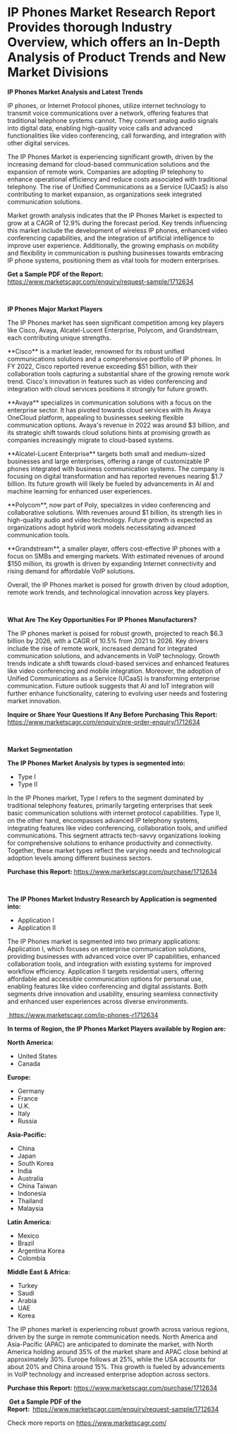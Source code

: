 <p><h1>IP Phones Market Research Report Provides thorough Industry Overview, which offers an In-Depth Analysis of Product Trends and New Market Divisions</h1></p><p><strong>IP Phones Market Analysis and Latest Trends</strong></p>
<p><p>IP phones, or Internet Protocol phones, utilize internet technology to transmit voice communications over a network, offering features that traditional telephone systems cannot. They convert analog audio signals into digital data, enabling high-quality voice calls and advanced functionalities like video conferencing, call forwarding, and integration with other digital services.</p><p>The IP Phones Market is experiencing significant growth, driven by the increasing demand for cloud-based communication solutions and the expansion of remote work. Companies are adopting IP telephony to enhance operational efficiency and reduce costs associated with traditional telephony. The rise of Unified Communications as a Service (UCaaS) is also contributing to market expansion, as organizations seek integrated communication solutions.</p><p>Market growth analysis indicates that the IP Phones Market is expected to grow at a CAGR of 12.9% during the forecast period. Key trends influencing this market include the development of wireless IP phones, enhanced video conferencing capabilities, and the integration of artificial intelligence to improve user experience. Additionally, the growing emphasis on mobility and flexibility in communication is pushing businesses towards embracing IP phone systems, positioning them as vital tools for modern enterprises.</p></p>
<p><strong>Get a Sample PDF of the Report:&nbsp;</strong> <a href="https://www.marketscagr.com/enquiry/request-sample/1712634?utm_campaign=1869&utm_medium=2&utm_source=Github&utm_content=ia&utm_term=11012025&utm_id=ip-phones">https://www.marketscagr.com/enquiry/request-sample/1712634</a></p>
<p>&nbsp;</p>
<p><strong>IP Phones Major Market Players</strong></p>
<p><p>The IP Phones market has seen significant competition among key players like Cisco, Avaya, Alcatel-Lucent Enterprise, Polycom, and Grandstream, each contributing unique strengths. </p><p>**Cisco** is a market leader, renowned for its robust unified communications solutions and a comprehensive portfolio of IP phones. In FY 2022, Cisco reported revenue exceeding $51 billion, with their collaboration tools capturing a substantial share of the growing remote work trend. Cisco's innovation in features such as video conferencing and integration with cloud services positions it strongly for future growth.</p><p>**Avaya** specializes in communication solutions with a focus on the enterprise sector. It has pivoted towards cloud services with its Avaya OneCloud platform, appealing to businesses seeking flexible communication options. Avaya's revenue in 2022 was around $3 billion, and its strategic shift towards cloud solutions hints at promising growth as companies increasingly migrate to cloud-based systems.</p><p>**Alcatel-Lucent Enterprise** targets both small and medium-sized businesses and large enterprises, offering a range of customizable IP phones integrated with business communication systems. The company is focusing on digital transformation and has reported revenues nearing $1.7 billion. Its future growth will likely be fueled by advancements in AI and machine learning for enhanced user experiences.</p><p>**Polycom**, now part of Poly, specializes in video conferencing and collaborative solutions. With revenues around $1 billion, its strength lies in high-quality audio and video technology. Future growth is expected as organizations adopt hybrid work models necessitating advanced communication tools.</p><p>**Grandstream**, a smaller player, offers cost-effective IP phones with a focus on SMBs and emerging markets. With estimated revenues of around $150 million, its growth is driven by expanding Internet connectivity and rising demand for affordable VoIP solutions.</p><p>Overall, the IP Phones market is poised for growth driven by cloud adoption, remote work trends, and technological innovation across key players.</p></p>
<p>&nbsp;</p>
<p><strong>What Are The Key Opportunities For IP Phones Manufacturers?</strong></p>
<p><p>The IP phones market is poised for robust growth, projected to reach $6.3 billion by 2026, with a CAGR of 10.5% from 2021 to 2026. Key drivers include the rise of remote work, increased demand for integrated communication solutions, and advancements in VoIP technology. Growth trends indicate a shift towards cloud-based services and enhanced features like video conferencing and mobile integration. Moreover, the adoption of Unified Communications as a Service (UCaaS) is transforming enterprise communication. Future outlook suggests that AI and IoT integration will further enhance functionality, catering to evolving user needs and fostering market innovation.</p></p>
<p><strong>Inquire or Share Your Questions If Any Before Purchasing This Report:</strong> <a href="https://www.marketscagr.com/enquiry/pre-order-enquiry/1712634?utm_campaign=1869&utm_medium=2&utm_source=Github&utm_content=ia&utm_term=11012025&utm_id=ip-phones">https://www.marketscagr.com/enquiry/pre-order-enquiry/1712634</a></p>
<p>&nbsp;</p>
<p><strong>Market Segmentation</strong></p>
<p><strong>The IP Phones Market Analysis by types is segmented into:</strong></p>
<p><ul><li>Type I</li><li>Type II</li></ul></p>
<p><p>In the IP Phones market, Type I refers to the segment dominated by traditional telephony features, primarily targeting enterprises that seek basic communication solutions with internet protocol capabilities. Type II, on the other hand, encompasses advanced IP telephony systems, integrating features like video conferencing, collaboration tools, and unified communications. This segment attracts tech-savvy organizations looking for comprehensive solutions to enhance productivity and connectivity. Together, these market types reflect the varying needs and technological adoption levels among different business sectors.</p></p>
<p><strong>Purchase this Report:&nbsp;</strong><a href="https://www.marketscagr.com/purchase/1712634?utm_campaign=1869&utm_medium=2&utm_source=Github&utm_content=ia&utm_term=11012025&utm_id=ip-phones">https://www.marketscagr.com/purchase/1712634</a></p>
<p>&nbsp;</p>
<p><strong>The IP Phones Market Industry Research by Application is segmented into:</strong></p>
<p><ul><li>Application I</li><li>Application II</li></ul></p>
<p><p>The IP Phones market is segmented into two primary applications: Application I, which focuses on enterprise communication solutions, providing businesses with advanced voice over IP capabilities, enhanced collaboration tools, and integration with existing systems for improved workflow efficiency. Application II targets residential users, offering affordable and accessible communication options for personal use, enabling features like video conferencing and digital assistants. Both segments drive innovation and usability, ensuring seamless connectivity and enhanced user experiences across diverse environments.</p></p>
<p><a href="https://www.marketscagr.com/ip-phones-r1712634?utm_campaign=1869&utm_medium=2&utm_source=Github&utm_content=ia&utm_term=11012025&utm_id=ip-phones">&nbsp;https://www.marketscagr.com/ip-phones-r1712634</a></p>
<p><strong>In terms of Region, the IP Phones Market Players available by Region are:</strong></p>
<p>
    <p> <strong> North America: </strong>
        <ul>
            <li>United States</li>
            <li>Canada</li>
        </ul>
        </p> 
    <p> <strong> Europe: </strong>
        <ul>
            <li>Germany</li>
            <li>France</li>
            <li>U.K.</li>
            <li>Italy</li>
            <li>Russia</li>
        </ul>
        </p> 
    <p> <strong> Asia-Pacific: </strong>
        <ul>
            <li>China</li>
            <li>Japan</li>
            <li>South Korea</li>
            <li>India</li>
            <li>Australia</li>
            <li>China Taiwan</li>
            <li>Indonesia</li>
            <li>Thailand</li>
            <li>Malaysia</li>
        </ul>
        </p> 
    <p> <strong> Latin America: </strong>
        <ul>
            <li>Mexico</li>
            <li>Brazil</li>
            <li>Argentina Korea</li>
            <li>Colombia</li>
        </ul>
        </p> 
    <p> <strong> Middle East & Africa: </strong>
        <ul>
            <li>Turkey</li>
            <li>Saudi</li>
            <li>Arabia</li>
            <li>UAE</li>
            <li>Korea</li>
        </ul>
    </p>
    </p>
<p><p>The IP phones market is experiencing robust growth across various regions, driven by the surge in remote communication needs. North America and Asia-Pacific (APAC) are anticipated to dominate the market, with North America holding around 35% of the market share and APAC close behind at approximately 30%. Europe follows at 25%, while the USA accounts for about 20% and China around 15%. This growth is fueled by advancements in VoIP technology and increased enterprise adoption across sectors.</p></p>
<p><strong>Purchase this Report: </strong><a href="https://www.marketscagr.com/purchase/1712634?utm_campaign=1869&utm_medium=2&utm_source=Github&utm_content=ia&utm_term=11012025&utm_id=ip-phones">https://www.marketscagr.com/purchase/1712634</a></p>
<p>&nbsp;<strong>Get a Sample PDF of the Report:&nbsp;&nbsp;</strong><a href="https://www.marketscagr.com/enquiry/request-sample/1712634?utm_campaign=1869&utm_medium=2&utm_source=Github&utm_content=ia&utm_term=11012025&utm_id=ip-phones">https://www.marketscagr.com/enquiry/request-sample/1712634</a></p>
<p><strong></strong></p>
<p>Check more reports on <a href="https://www.marketscagr.com/?utm_campaign=1869&utm_medium=2&utm_source=Github&utm_content=ia&utm_term=11012025&utm_id=ip-phones">https://www.marketscagr.com/</a></p>